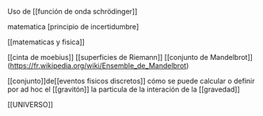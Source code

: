 Uso de [[función de onda schrödinger]] 

matematica [principio de incertidumbre]

[[matematicas y fisica]] 

[[cinta de moebius]]
[[superficies de Riemann]]
[[conjunto de Mandelbrot]] (https://fr.wikipedia.org/wiki/Ensemble_de_Mandelbrot)


[[conjunto]]de[[eventos fisicos discretos]] 
  cómo se puede calcular o definir por ad hoc el [[gravitón]] la particula de la interación de la [[gravedad]]
  
  
  [[UNIVERSO]]